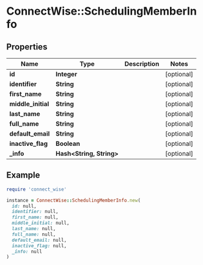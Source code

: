 # ConnectWise::SchedulingMemberInfo

## Properties

| Name | Type | Description | Notes |
| ---- | ---- | ----------- | ----- |
| **id** | **Integer** |  | [optional] |
| **identifier** | **String** |  | [optional] |
| **first_name** | **String** |  | [optional] |
| **middle_initial** | **String** |  | [optional] |
| **last_name** | **String** |  | [optional] |
| **full_name** | **String** |  | [optional] |
| **default_email** | **String** |  | [optional] |
| **inactive_flag** | **Boolean** |  | [optional] |
| **_info** | **Hash&lt;String, String&gt;** |  | [optional] |

## Example

```ruby
require 'connect_wise'

instance = ConnectWise::SchedulingMemberInfo.new(
  id: null,
  identifier: null,
  first_name: null,
  middle_initial: null,
  last_name: null,
  full_name: null,
  default_email: null,
  inactive_flag: null,
  _info: null
)
```

